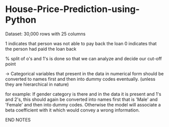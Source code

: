 # House-Price-Prediction-using-Python

Dataset: 30,000 rows with 25 columns

1 indicates that person was not able to pay back the loan
0 indicates that the person had paid the loan back

% split of o's and 1's is done so that we can analyze and decide our cut-off point

-> Categorical variables that present in the data in numerical form should be converted to names first and then into dummy codes eventually. (unless they are hierarchical in nature)

for example: If gender category is there and in the data it is present and 1's and 2's, this should again be converted into names first that is 'Male' and 'Female' and then into dummy codes. Otherwise the model will associate a beta coefficient with it which would convey a wrong information. 

END NOTES

